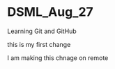 # DSML_Aug_27
 Learning Git and GitHub

 this is my first change

 I am making this chnage on remote


